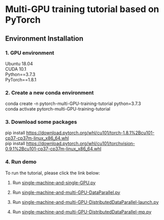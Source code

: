 # Multi-GPU training tutorial based on PyTorch

## Environment Installation

### 1. GPU environment
Ubuntu 18.04 \
CUDA 10.1 \
Python==3.7.3 \
PyTorch==1.8.1

### 2. Create a new conda environment
conda create -n pytorch-multi-GPU-training-tutorial python=3.7.3\
conda activate pytorch-multi-GPU-training-tutorial

### 3. Download some packages
pip install https://download.pytorch.org/whl/cu101/torch-1.8.1%2Bcu101-cp37-cp37m-linux_x86_64.whl \
pip install https://download.pytorch.org/whl/cu101/torchvision-0.9.1%2Bcu101-cp37-cp37m-linux_x86_64.whl

### 4. Run demo

To run the tutorial, please click the link below:

1. Run [single-machine-and-single-GPU.py](https://github.com/HongxinXiang/pytorch-multi-GPU-training-tutorial/blob/master/RUN.md#run-with-single-machine-and-multi-gpu-dataparallelpy)

2. Run [single-machine-and-multi-GPU-DataParallel.py](https://github.com/HongxinXiang/pytorch-multi-GPU-training-tutorial/blob/master/RUN.md#run-with-single-machine-and-single-gpupy)

3. Run [single-machine-and-multi-GPU-DistributedDataParallel-launch.py](https://github.com/HongxinXiang/pytorch-multi-GPU-training-tutorial/blob/master/RUN.md#run-with-single-machine-and-multi-gpu-distributeddataparallel-launchpy)

4. Run [single-machine-and-multi-GPU-DistributedDataParallel-mp.py](https://github.com/HongxinXiang/pytorch-multi-GPU-training-tutorial/blob/master/RUN.md#run-with-single-machine-and-multi-gpu-distributeddataparallel-mppy)
